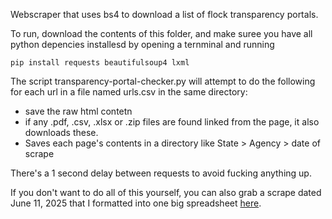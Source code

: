 Webscraper that uses bs4 to download a list of flock transparency portals. 

To run, download the contents of this folder, and make suree you have all python depencies installesd by opening a ternminal and running 

```
pip install requests beautifulsoup4 lxml
```

 The script transparency-portal-checker.py will attempt to do the following for each url in a file named urls.csv in the same directory:
 - save the raw html contetn
 - if any .pdf, .csv, .xlsx or .zip files are found linked from the page, it also downloads these.
 - Saves each page's contents in a directory like State > Agency > date of scrape

There's a 1 second delay between requests to avoid fucking anything up. 

If you don't want to do all of this yourself, you can also grab a scrape dated June 11, 2025 that I formatted into one big spreadsheet [here](https://github.com/JonGerhardson/axon-fusus-analysis-tools/blob/main/flock/flock_all_public_6-11-2025.xlsx). 
